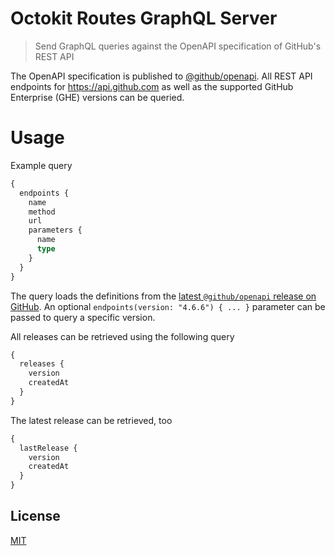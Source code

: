 # Octokit Routes GraphQL Server

> Send GraphQL queries against the OpenAPI specification of GitHub's REST API

The OpenAPI specification is published to [@github/openapi](https://www.npmjs.com/package/@github/openapi). All REST API endpoints for https://api.github.com as well as the supported GitHub Enterprise (GHE) versions can be queried.

# Usage

Example query

```graphql
{
  endpoints {
    name
    method
    url
    parameters {
      name
      type
    }
  }
}
```

The query loads the definitions from the [latest `@github/openapi` release on GitHub](https://unpkg.com/@github/openapi/). An optional `endpoints(version: "4.6.6") { ... }` parameter can be passed to query a specific version.

All releases can be retrieved using the following query

```graphql
{
  releases {
    version
    createdAt
  }
}
```

The latest release can be retrieved, too

```graphql
{
  lastRelease {
    version
    createdAt
  }
}
```

## License

[MIT](LICENSE)
